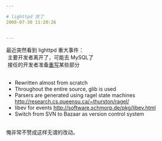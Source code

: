 ```yaml
---

# lighttpd 完了
2008-07-30 11:20:26


---
```



最近突然看到 lighttpd 重大事件：<br />
&nbsp;主要开发者离开了，可能去 MySQL了<br />
&nbsp;接任的开发者准备<a target=_blank href="http://redmine.stbuehler.de/wiki/lighttpd-sandbox/Plans_for_2_0">重写</a>某些部分<br />
<br />
<ul><li>Rewritten almost from scratch</li><li>Throughout the entire source, glib is used</li><li>Parsers are generated using ragel state machines <a target=_blank class="external" href="http://research.cs.queensu.ca/%7Ethurston/ragel/">http://research.cs.queensu.ca/~thurston/ragel/</a></li><li>libev for events <a target=_blank class="external" href="http://software.schmorp.de/pkg/libev.html">http://software.schmorp.de/pkg/libev.html</a></li><li>Switch from SVN to Bazaar as version control system</li></ul><br />
俺非常不赞成这样无谓的改动。<br />
